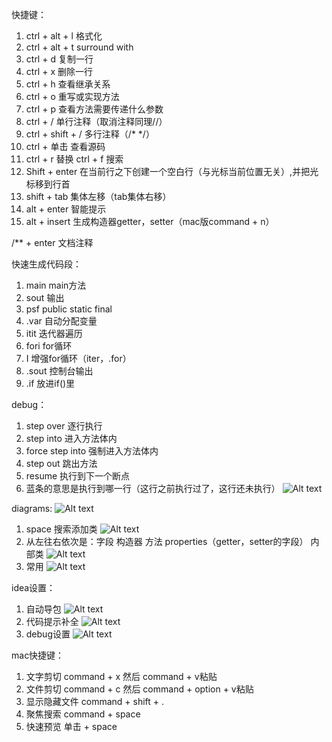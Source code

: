 快捷键：
1. ctrl + alt + l  格式化
2. ctrl + alt + t  surround with
3. ctrl + d  复制一行
4. ctrl + x  删除一行
5. ctrl + h  查看继承关系
6. ctrl + o  重写或实现方法
7. ctrl + p  查看方法需要传递什么参数
8. ctrl + /  单行注释（取消注释同理//）
9. ctrl + shift + /  多行注释（/* */）
10. ctrl + 单击  查看源码
11. ctrl + r 替换 ctrl + f 搜索
12. Shift + enter  在当前行之下创建一个空白行（与光标当前位置无关）,并把光标移到行首
13. shift + tab  集体左移（tab集体右移）
14. alt + enter  智能提示
15. alt + insert  生成构造器getter，setter（mac版command + n）

/** + enter  文档注释

快速生成代码段：
1. main  main方法
2. sout  输出
3. psf  public static final
4. .var  自动分配变量
5. itit  迭代器遍历
6. fori  for循环
7. I  增强for循环（iter，.for）
8. .sout  控制台输出
9. .if  放进if()里

debug：
1. step over  逐行执行  
2. step into  进入方法体内  
3. force step into  强制进入方法体内  
4. step out  跳出方法  
5. resume  执行到下一个断点  
6. 蓝条的意思是执行到哪一行（这行之前执行过了，这行还未执行） ![Alt text](image/idea/image.png)

diagrams:
![Alt text](image/idea/image-1.png)
1. space  搜索添加类  ![Alt text](image/idea/image-2.png)
2. 从左往右依次是：字段 构造器 方法 properties（getter，setter的字段） 内部类  ![Alt text](image/idea/image-3.png)
3. 常用  ![Alt text](image/idea/image-4.png)

idea设置：
1. 自动导包  ![Alt text](image/idea/image-5.png)
2. 代码提示补全  ![Alt text](image/idea/image-6.png)
3. debug设置  ![Alt text](image/idea/image-7.png)

mac快捷键：
1. 文字剪切 command + x 然后 command + v粘贴
2. 文件剪切 command + c 然后 command + option + v粘贴
3. 显示隐藏文件 command + shift + .
4. 聚焦搜索 command + space
5. 快速预览 单击 + space